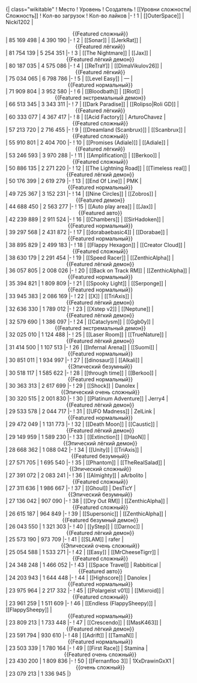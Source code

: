 {| class="wikitable"
! Место
! Уровень
! Создатель
! [[Уровни сложности|Сложность]]
! Кол-во загрузок
! Кол-во лайков
|-
! 1
| [[OuterSpace]]
| Nicki1202
| <center>{{Featured сложный}}</center>
| 85 169 498
| 4 390 190
|-
! 2
| [[Sonar]]
| [[JerkRat]]
| <center>{{Featured лёгкий}}</center>
| 81 754 139
| 5 254 351
|-
! 3
| [[The Nightmare]]
| [[Jax]]
| <center>{{Featured лёгкий демон}}</center>
| 80 187 035
| 4 575 086
|-
! 4
| [[ReTraY]]
| [[DimaVikulov26]]
| <center>{{Featured лёгкий}}</center>
| 75 034 065
| 6 798 786
|-
! 5
| [[Level Easy]]
| —
| <center>{{Featured нормальный}}</center>
| 71 909 804
| 3 952 580
|-
! 6
| [[Bloodbath]]
| [[Riot]]
| <center>{{Featured экстремальный демон}}</center>
| 66 513 345
| 3 343 311
|-
! 7
| [[Dark Paradise]]
| [[Rolipso|Roli GD]]
| <center>{{Featured лёгкий}}</center>
| 60 333 077
| 4 367 417
|-
! 8
| [[Acid Factory]]
| ArturoChavez
| <center>{{Featured сложный}}</center>
| 57 213 720
| 2 716 455
|-
! 9
| [[Dreamland (Scanbrux)]]
| [[Scanbrux]]
| <center>{{Featured сложный}}</center>
| 55 910 801
| 2 404 700
|-
! 10
| [[Promises (Adiale)]]
| [[Adiale]]
| <center>{{Featured лёгкий}}</center>
| 53 246 593
| 3 970 288
|-
! 11
| [[Amplification]]
| [[Berkoo]]
| <center>{{Featured сложный}}</center>
| 50 886 135
| 2 271 220
|-
! 12
| [[The Lightning Road]]
| [[Timeless real]]
| <center>{{Featured лёгкий демон}}</center>
| 50 176 399
| 2 619 279
|-
! 13
| [[End Of Line]]
| PMK
| <center>{{Featured нормальный}}</center>
| 49 725 367
| 3 152 231
|-
! 14
| [[Nine Circles]]
| [[Zobros]]
| <center>{{Featured демон}}</center>
| 44 688 450
| 2 563 277
|-
! 15
| [[Auto play area]]
| [[Jax]]
| <center>{{Featured авто}}</center>
| 42 239 889
| 2 911 524
|-
! 16
| [[Chambers]]
| [[SirHadoken]]
| <center>{{Featured нормальный}}</center>
| 39 297 568
| 2 431 872
|-
! 17
| [[dorabaebasic4]]
| [[Dorabae]]
| <center>{{Featured нормальный}}</center>
| 38 895 829
| 2 499 183
|-
! 18
| [[Flappy Hexagon]]
| [[Creator Cloud]]
| <center>{{Featured сложный}}</center>
| 38 630 179
| 2 291 454
|-
! 19
| [[Speed Racer]]
| [[ZenthicAlpha]]
| <center>{{Featured лёгкий демон}}</center>
| 36 057 805
| 2 008 026
|-
! 20
| [[Back on Track RM]]
| [[ZenthicAlpha]]
| <center>{{Featured нормальный}}</center>
| 35 394 821
| 1 809 809
|-
! 21
| [[Spooky Light]]
| [[Serponge]]
| <center>{{Featured нормальный}}</center>
| 33 945 383
| 2 086 169
|-
! 22
| [[X]]
| [[TriAxis]]
| <center>{{Featured лёгкий демон}}</center>
| 32 636 330
| 1 789 012
|-
! 23
| [[Xstep v2]]
| [[Neptune]]
| <center>{{Featured лёгкий демон}}</center>
| 32 579 690
| 1 386 097
|-
! 24
| [[Cataclysm]]
| [[Ggb0y]]
| <center>{{Featured экстремальный демон}}</center>
| 32 025 010
| 1 124 488
|-
! 25
| [[Laser Room]]
| [[TrueNature]]
| <center>{{Featured лёгкий демон}}</center>
| 31 414 500
| 1 107 513
|-
! 26
| [[Infernal Arena]]
| [[Suomi]]
| <center>{{Featured нормальный}}</center>
| 30 851 011
| 1 934 997
|-
! 27
| [[dinosaur]]
| [[Alkali]]
| <center>{{Эпический безумный}}</center>
| 30 518 117
| 1 585 622
|-
! 28
| [[through time]]
| [[Berkoo]]
| <center>{{Featured нормальный}}</center>
| 30 363 313
| 2 617 699
|-
! 29
| [[Shock]]
| Danolex
| <center>{{Эпический очень сложный}}</center>
| 30 320 515
| 2 001 830
|-
! 30
| [[Platinum Adventure]]
| Jerry4
| <center>{{Featured лёгкий демон}}</center>
| 29 533 578
| 2 044 717
|-
! 31
| [[UFO Madness]]
| ZelLink
| <center>{{Featured нормальный}}</center>
| 29 472 049
| 1 131 773
|-
! 32
| [[Death Moon]]
| [[Caustic]]
| <center>{{Featured лёгкий демон}}</center>
| 29 149 959
| 1 589 230
|-
! 33
| [[Extinction]]
| [[HaoN]]
| <center>{{Эпический лёгкий демон}}</center>
| 28 668 362
| 1 088 042
|-
! 34
| [[Unity]]
| [[TriAxis]]
| <center>{{Featured безумный}}</center>
| 27 571 705
| 1 695 540
|-
! 35
| [[Phantom]]
| [[TheRealSalad]]
| <center>{{Эпический сложный}}</center>
| 27 391 072
| 2 083 241
|-
! 36
| [[Almighty]]
| aArbolito
| <center>{{Featured сложный}}</center>
| 27 311 636
| 1 986 667
|-
! 37
| [[Ghoul]]
| DesTicY
| <center>{{Эпический безумный}}</center>
| 27 136 042
| 907 090
|-
! 38
| [[Dry Out RM]]
| [[ZenthicAlpha]]
| <center>{{Featured сложный}}</center>
| 26 615 187
| 964 849
|-
! 39
| [[Supersonic]]
| [[ZenthicAlpha]]
| <center>{{Featured безумный демон}}</center>
| 26 043 550
| 1 321 303
|-
! 40
| [[yStep]]
| [[Darnoc]]
| <center>{{Featured лёгкий демон}}</center>
| 25 573 190
| 973 709
|-
! 41
| [[SLAM]]
| rafer
| <center>{{Эпический очень сложный}}</center>
| 25 054 588
| 1 533 271
|-
! 42
| [[Easy]]
| [[MrCheeseTigrr]]
| <center>{{Featured сложный}}</center>
| 24 348 248
| 1 466 052
|-
! 43
| [[Space Travel]]
| Rabbitical
| <center>{{Featured авто}}</center>
| 24 203 943
| 1 644 448
|-
! 44
| [[Highscore]]
| Danolex
| <center>{{Featured нормальный}}</center>
| 23 975 964
| 2 217 332
|-
! 45
| [[Polargeist v01]]
| [[Mixroid]]
| <center>{{Featured сложный}}</center>
| 23 961 259
| 1 511 609
|-
! 46
| [[Endless (FlappySheepy)]]
| [[FlappySheepy]]
| <center>{{Featured нормальный}}</center>
| 23 809 213
| 1 733 448
|-
! 47
| [[Crescendo]]
| [[MasK463]]
| <center>{{Featured лёгкий демон}}</center>
| 23 591 794
| 930 610
|-
! 48
| [[Adrift]]
| [[TamaN]]
| <center>{{Featured нормальный}}</center>
| 23 503 339
| 1 780 164
|-
! 49
| [[First Race]]
| Stamina
| <center>{{Featured очень сложный}}</center>
| 23 430 200
| 1 809 836
|-
! 50
| [[Fernanfloo 3]]
| 1XxDrawinGxX1
| <center>{{очень сложный}}</center>
| 23 079 213
| 1 336 945
|}